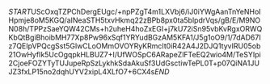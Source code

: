 $START$UScOxqTZPChDergEUgc/+npPZgT4m1LXVbj6/iJ0iYWgAanTnYeNHoIHpmje8oM5KGQ/aINeaSTH5txvHkmq22zBPb8px0ta5blpdrVqs/gB/E/M9NON08h/TPPzSaeYQW42CMs+h2uheH4hoZxEGI+j7kU72iSn95vbKvRgxORWQKbQtBgiBhoibMH77Xp8Pw96xSqf1YRYudBGzAM5KFA1/J5g1oO9/1/7dAD67Iz7QEIpVPQcgSst5GlwCLoOMmOVOYRyKRmcIt0iR42A4J2DJQ1tyvIRU05ob21OwHyfIk5UcOgqpkHLBUZ7+I/UfWOSpC6ARapeZlFTeEQ2wio4M/TeSYIpi2CjoeFOZYTyTUJupeRpSzLykhkSdaAkuSf3UdGsctiwTePL0T+p07QiNA1JUJZ3fxLP15no2dqhUYV2xipL4XLfO7+6CX4s$END$